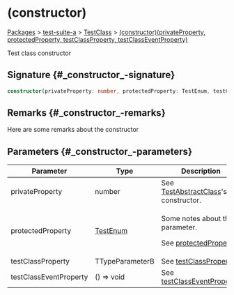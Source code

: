 # (constructor)

[Packages](./) &gt; [test-suite-a](./test-suite-a/) &gt; [TestClass](./test-suite-a/testclass-class/) &gt; [(constructor)(privateProperty, protectedProperty, testClassProperty, testClassEventProperty)](./test-suite-a/testclass-class/_constructor_-constructor)

Test class constructor

## Signature {#\_constructor\_-signature}

```typescript
constructor(privateProperty: number, protectedProperty: TestEnum, testClassProperty: TTypeParameterB, testClassEventProperty: () => void);
```

## Remarks {#\_constructor\_-remarks}

Here are some remarks about the constructor

## Parameters {#\_constructor\_-parameters}

| Parameter | Type | Description |
| --- | --- | --- |
| privateProperty | number | See [TestAbstractClass](./test-suite-a/testabstractclass-class/)'s constructor. |
| protectedProperty | [TestEnum](./test-suite-a/testenum-enum/) | <p>Some notes about the parameter.</p><p>See <a href="./test-suite-a/testabstractclass-class/protectedproperty-property">protectedProperty</a>.</p> |
| testClassProperty | TTypeParameterB | See [testClassProperty](./test-suite-a/testclass-class/testclassproperty-property). |
| testClassEventProperty | () =&gt; void | See [testClassEventProperty](./test-suite-a/testclass-class/testclasseventproperty-property). |
